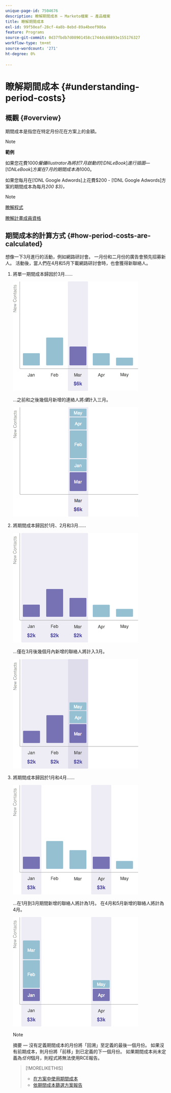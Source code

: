 ```yaml
---
unique-page-id: 7504676
description: 瞭解期間成本 — Marketo檔案 — 產品檔案
title: 瞭解期間成本
exl-id: 99f50eaf-28cf-4a8b-8ebd-89a4beef986a
feature: Programs
source-git-commit: 0d37fbdb7d08901458c1744dc68893e155176327
workflow-type: tm+mt
source-wordcount: '271'
ht-degree: 0%

---
```


# 瞭解期間成本 {#understanding-period-costs}

## 概觀 {#overview}

期間成本是指您在特定月份花在方案上的金額。

>[!NOTE]
>
>**範例**
>
>如果您花費$1000僱傭illustrator為將於7月啟動的[!DNL eBook]進行插圖 — [!DNL eBook]方案在7月的期間成本為$1000。
>
>如果您每月在[!DNL Google Adwords]上花費$200 - [!DNL Google Adwords]方案的期間成本為每月&#x200B;_200 $3}。_

>[!NOTE]
>
>[瞭解程式](/help/marketo/product-docs/core-marketo-concepts/programs/creating-programs/understanding-programs.md)
>
>[瞭解計畫成員資格](/help/marketo/product-docs/core-marketo-concepts/programs/creating-programs/understanding-program-membership.md)

## 期間成本的計算方式 {#how-period-costs-are-calculated}

想像一下3月進行的活動，例如網路研討會。 一月份和二月份的廣告會預先招募新人。 活動後，當人們在4月和5月下載網路研討會時，也會獲得新聯絡人。

1. 將單一期間成本歸因於3月……

   ![](assets/graph1.png)

   ...之前和之後幾個月新增的連絡人將&#x200B;*僅*&#x200B;計入三月。

   ![](assets/graph2.png)

1. 將期間成本歸因於1月、2月和3月……

   ![](assets/graph3.png)

   ...僅在3月後幾個月內新增的聯絡人將計入3月。

   ![](assets/graph4.png)

1. 將期間成本歸因於1月和4月……

   ![](assets/graph5.png)

   ...在1月到3月期間新增的聯絡人將計為1月。 在4月和5月新增的聯絡人將計為4月。

   ![](assets/graph6.png)

   >[!NOTE]
   >
   >摘要 — 沒有定義期間成本的月份將「回溯」至定義的最後一個月份。 如果沒有前期成本，則月份將「前移」到已定義的下一個月份。 如果期間成本尚未定義為&#x200B;_任何_&#x200B;個月，則程式將無法使用RCE報告。

   >[!MORELIKETHIS]
   >
   >* [在方案中使用期間成本](/help/marketo/product-docs/core-marketo-concepts/programs/working-with-programs/using-period-costs-in-a-program.md)
   >* [依期間成本篩選方案報告](/help/marketo/product-docs/core-marketo-concepts/programs/program-performance-report/filter-a-program-report-by-period-cost.md)

